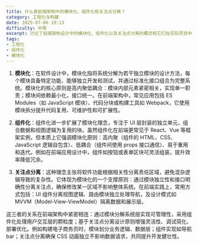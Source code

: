```yaml
---
title: 什么是前端架构中的模块化、组件化和关注点分离？
category: 工程化与构建
date: 2025-07-06 19:13
difficulty: 中等
excerpt: 讨论了前端架构设计中的模块化、组件化以及关注点分离的概念和它们在实际项目中的应用。
tags:
- 工程化
- 组件化
- 模块化
---
```

1. **模块化**：在软件设计中，模块化指将系统分解为若干独立模块的设计方法，每个模块具备特定功能、能够独立开发和测试，并通过标准化接口组合为完整系统。模块化的核心原则是高内聚低耦合：模块内部元素紧密相关，实现单一职责；模块间依赖最小化，接口统一。在前端架构中，常见应用包括 ES Modules（如 JavaScript 模块）、代码分块或构建工具如 Webpack，它使用模块拆分提升代码复用、可维护性和可扩展性。

2. **组件化**：组件化进一步扩展了模块化理念，专注于 UI 层封装的独立单元，组合数据和视图逻辑为复用的块。虽然组件化在前端更常见于 React、Vue 等框架实例，但本质上它强调模块化原则：高内聚（组件的 HTML、CSS、JavaScript 逻辑自包含）、低耦合（组件间使用 props 接口通信）、易于重用和迭代。例如在前端应用设计中，组件如按钮或表单区块可灵活组装，提升效率降低冗余。

3. **关注点分离**：这种理念主张将软件功能根据相关性分离责任区域，避免混杂逻辑导致的复杂性。它体现为模块化的一个支撑原则：通过模块独立性和接口明确性分离关注点，确保修改某一区域不影响整体系统。在前端实践上，常用方式包括：UI 组件分离视图逻辑、路由模块独立处理导航，及设计模式如 MVVM（Model-View-ViewModel）隔离数据和展示层。

这三者的关系在前端架构中紧密相连：通过模块分解系统层实现可管理性，采用组件化处理用户交互层的颗粒度；基于关注点分离设计原则增强灵活性、调试简化、部署优化。例如构建电子商务页时，模块划分业务逻辑、数据层；组件实现如导航 bar；关注点分离确保 CSS 动画独立不影响数据请求，共同提升开发健壮性。
